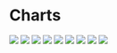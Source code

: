 # Charts

[//]: # (START_CHARTS)

<img src='https://image-charts.com/chart.js/2.8.0?width=600&height=400&backgroundcolor=g&bkg=white&c=%7B%22type%22%3A%22bar%22%2C%22data%22%3A%7B%22labels%22%3A%5B%222024-01-20T00%3A00%3A00%22%2C%222024-01-21T00%3A00%3A00%22%2C%222024-01-22T00%3A00%3A00%22%2C%222024-01-23T00%3A00%3A00%22%2C%222024-01-24T00%3A00%3A00%22%2C%222024-01-24T00%3A00%3A00%22%2C%222024-01-27T00%3A00%3A00%22%2C%222024-01-28T00%3A00%3A00%22%2C%222024-01-28T00%3A00%3A00%22%2C%222024-02-04T00%3A00%3A00%22%2C%222024-02-05T00%3A00%3A00%22%2C%222024-02-06T00%3A00%3A00%22%2C%222024-02-07T00%3A00%3A00%22%2C%222024-02-07T00%3A00%3A00%22%2C%222024-02-10T00%3A00%3A00%22%2C%222024-02-10T00%3A00%3A00%22%2C%222024-02-12T00%3A00%3A00%22%2C%222024-02-13T00%3A00%3A00%22%2C%222024-02-14T00%3A00%3A00%22%2C%222024-02-15T00%3A00%3A00%22%2C%222024-02-15T00%3A00%3A00%22%2C%222024-02-17T00%3A00%3A00%22%2C%222024-02-18T00%3A00%3A00%22%2C%222024-02-19T00%3A00%3A00%22%2C%222024-02-20T00%3A00%3A00%22%2C%222024-02-21T00%3A00%3A00%22%2C%222024-02-22T00%3A00%3A00%22%2C%222024-02-22T00%3A00%3A00%22%2C%222024-02-29T00%3A00%3A00%22%2C%222024-02-29T00%3A00%3A00%22%5D%2C%22datasets%22%3A%5B%7B%22type%22%3A%22line%22%2C%22borderColor%22%3A%22%231b9e77%22%2C%22data%22%3A%5B54117%2C53821%2C53954%2C54803%2C55459%2C55459%2C56070%2C55607%2C55579%2C55031%2C55072%2C55352%2C55536%2C55536%2C54905%2C54905%2C55149%2C55390%2C55530%2C56005%2C56005%2C56260%2C57130%2C56924%2C56450%2C56962%2C57193%2C57193%2C58450%2C58450%5D%2C%22fill%22%3Afalse%2C%22datalabels%22%3A%7B%22font%22%3A%7B%22size%22%3A8%7D%2C%22align%22%3A%22top%22%2C%22anchor%22%3A%22end%22%2C%22formatter%22%3A%22function%28value%2C%20context%29%20%7B%20return%20value%3B%20%7D%22%7D%2C%22pointBackgroundColor%22%3A%22%231b9e77%22%2C%22borderWidth%22%3A1%7D%5D%7D%2C%22options%22%3A%7B%22scales%22%3A%7B%22yAxes%22%3A%5B%7B%22ticks%22%3A%7B%22beginAtZero%22%3Afalse%2C%22fontSize%22%3A8%7D%7D%5D%2C%22xAxes%22%3A%5B%7B%22time%22%3A%7B%22unit%22%3A%22day%22%7D%2C%22type%22%3A%22time%22%2C%22ticks%22%3A%7B%22fontSize%22%3A8%7D%7D%2C%7B%22type%22%3A%22category%22%2C%22ticks%22%3A%7B%22fontSize%22%3A8%7D%2C%22labels%22%3A%5B%22%DB%B3%DB%B0%20%D8%AF%DB%8C%22%2C%22%DB%B1%20%D8%A8%D9%87%D9%85%D9%86%22%2C%22%DB%B2%20%D8%A8%D9%87%D9%85%D9%86%22%2C%22%DB%B3%20%D8%A8%D9%87%D9%85%D9%86%22%2C%22%DB%B4%20%D8%A8%D9%87%D9%85%D9%86%22%2C%22%DB%B4%20%D8%A8%D9%87%D9%85%D9%86%22%2C%22%DB%B7%20%D8%A8%D9%87%D9%85%D9%86%22%2C%22%DB%B8%20%D8%A8%D9%87%D9%85%D9%86%22%2C%22%DB%B8%20%D8%A8%D9%87%D9%85%D9%86%22%2C%22%DB%B1%DB%B5%20%D8%A8%D9%87%D9%85%D9%86%22%2C%22%DB%B1%DB%B6%20%D8%A8%D9%87%D9%85%D9%86%22%2C%22%DB%B1%DB%B7%20%D8%A8%D9%87%D9%85%D9%86%22%2C%22%DB%B1%DB%B8%20%D8%A8%D9%87%D9%85%D9%86%22%2C%22%DB%B1%DB%B8%20%D8%A8%D9%87%D9%85%D9%86%22%2C%22%DB%B2%DB%B1%20%D8%A8%D9%87%D9%85%D9%86%22%2C%22%DB%B2%DB%B1%20%D8%A8%D9%87%D9%85%D9%86%22%2C%22%DB%B2%DB%B3%20%D8%A8%D9%87%D9%85%D9%86%22%2C%22%DB%B2%DB%B4%20%D8%A8%D9%87%D9%85%D9%86%22%2C%22%DB%B2%DB%B5%20%D8%A8%D9%87%D9%85%D9%86%22%2C%22%DB%B2%DB%B6%20%D8%A8%D9%87%D9%85%D9%86%22%2C%22%DB%B2%DB%B6%20%D8%A8%D9%87%D9%85%D9%86%22%2C%22%DB%B2%DB%B8%20%D8%A8%D9%87%D9%85%D9%86%22%2C%22%DB%B2%DB%B9%20%D8%A8%D9%87%D9%85%D9%86%22%2C%22%DB%B3%DB%B0%20%D8%A8%D9%87%D9%85%D9%86%22%2C%22%DB%B1%20%D8%A7%D8%B3%D9%81%D9%86%D8%AF%22%2C%22%DB%B2%20%D8%A7%D8%B3%D9%81%D9%86%D8%AF%22%2C%22%DB%B3%20%D8%A7%D8%B3%D9%81%D9%86%D8%AF%22%2C%22%DB%B3%20%D8%A7%D8%B3%D9%81%D9%86%D8%AF%22%2C%22%DB%B1%DB%B0%20%D8%A7%D8%B3%D9%81%D9%86%D8%AF%22%2C%22%DB%B1%DB%B0%20%D8%A7%D8%B3%D9%81%D9%86%D8%AF%22%5D%7D%5D%7D%2C%22title%22%3A%7B%22text%22%3A%22%D8%AF%D9%84%D8%A7%D8%B1%20%D8%A8%D9%87%20%D8%AA%D9%88%D9%85%D8%A7%D9%86%22%2C%22display%22%3Atrue%7D%2C%22layout%22%3A%7B%22padding%22%3A%7B%22left%22%3A50%2C%22bottom%22%3A0%2C%22top%22%3A0%2C%22right%22%3A50%7D%7D%2C%22legend%22%3A%7B%22display%22%3Afalse%7D%7D%7D' />

<img src='https://image-charts.com/chart.js/2.8.0?width=600&height=400&backgroundcolor=g&bkg=white&c=%7B%22type%22%3A%22bar%22%2C%22data%22%3A%7B%22labels%22%3A%5B%222024-02-04T00%3A00%3A00%22%2C%222024-02-05T00%3A00%3A00%22%2C%222024-02-06T00%3A00%3A00%22%2C%222024-02-07T00%3A00%3A00%22%2C%222024-02-07T00%3A00%3A00%22%2C%222024-02-10T00%3A00%3A00%22%2C%222024-02-10T00%3A00%3A00%22%2C%222024-02-12T00%3A00%3A00%22%2C%222024-02-13T00%3A00%3A00%22%2C%222024-02-14T00%3A00%3A00%22%2C%222024-02-15T00%3A00%3A00%22%2C%222024-02-15T00%3A00%3A00%22%2C%222024-02-17T00%3A00%3A00%22%2C%222024-02-18T00%3A00%3A00%22%2C%222024-02-19T00%3A00%3A00%22%2C%222024-02-20T00%3A00%3A00%22%2C%222024-02-21T00%3A00%3A00%22%2C%222024-02-22T00%3A00%3A00%22%2C%222024-02-22T00%3A00%3A00%22%2C%222024-02-24T00%3A00%3A00%22%2C%222024-02-24T00%3A00%3A00%22%2C%222024-02-26T00%3A00%3A00%22%2C%222024-02-27T00%3A00%3A00%22%2C%222024-02-28T00%3A00%3A00%22%2C%222024-02-29T00%3A00%3A00%22%2C%222024-02-29T00%3A00%3A00%22%2C%222024-03-02T00%3A00%3A00%22%2C%222024-03-03T00%3A00%3A00%22%2C%222024-03-04T00%3A00%3A00%22%2C%222024-03-05T00%3A00%3A00%22%5D%2C%22datasets%22%3A%5B%7B%22type%22%3A%22line%22%2C%22borderColor%22%3A%22%231b9e77%22%2C%22data%22%3A%5B69644%2C69132%2C69736%2C70257%2C70257%2C69286%2C69286%2C69712%2C69866%2C69652%2C70325%2C70325%2C70920%2C71838%2C71804%2C71508%2C71961%2C72434%2C72434%2C72516%2C72516%2C73545%2C74279%2C73519%2C73969%2C73969%2C75044%2C75080%2C76809%2C77534%5D%2C%22fill%22%3Afalse%2C%22datalabels%22%3A%7B%22font%22%3A%7B%22size%22%3A8%7D%2C%22align%22%3A%22top%22%2C%22anchor%22%3A%22end%22%2C%22formatter%22%3A%22function%28value%2C%20context%29%20%7B%20return%20value%3B%20%7D%22%7D%2C%22pointBackgroundColor%22%3A%22%231b9e77%22%2C%22borderWidth%22%3A1%7D%5D%7D%2C%22options%22%3A%7B%22scales%22%3A%7B%22yAxes%22%3A%5B%7B%22ticks%22%3A%7B%22beginAtZero%22%3Afalse%2C%22fontSize%22%3A8%7D%7D%5D%2C%22xAxes%22%3A%5B%7B%22time%22%3A%7B%22unit%22%3A%22day%22%7D%2C%22type%22%3A%22time%22%2C%22ticks%22%3A%7B%22fontSize%22%3A8%7D%7D%2C%7B%22type%22%3A%22category%22%2C%22ticks%22%3A%7B%22fontSize%22%3A8%7D%2C%22labels%22%3A%5B%22%DB%B1%DB%B5%20%D8%A8%D9%87%D9%85%D9%86%22%2C%22%DB%B1%DB%B6%20%D8%A8%D9%87%D9%85%D9%86%22%2C%22%DB%B1%DB%B7%20%D8%A8%D9%87%D9%85%D9%86%22%2C%22%DB%B1%DB%B8%20%D8%A8%D9%87%D9%85%D9%86%22%2C%22%DB%B1%DB%B8%20%D8%A8%D9%87%D9%85%D9%86%22%2C%22%DB%B2%DB%B1%20%D8%A8%D9%87%D9%85%D9%86%22%2C%22%DB%B2%DB%B1%20%D8%A8%D9%87%D9%85%D9%86%22%2C%22%DB%B2%DB%B3%20%D8%A8%D9%87%D9%85%D9%86%22%2C%22%DB%B2%DB%B4%20%D8%A8%D9%87%D9%85%D9%86%22%2C%22%DB%B2%DB%B5%20%D8%A8%D9%87%D9%85%D9%86%22%2C%22%DB%B2%DB%B6%20%D8%A8%D9%87%D9%85%D9%86%22%2C%22%DB%B2%DB%B6%20%D8%A8%D9%87%D9%85%D9%86%22%2C%22%DB%B2%DB%B8%20%D8%A8%D9%87%D9%85%D9%86%22%2C%22%DB%B2%DB%B9%20%D8%A8%D9%87%D9%85%D9%86%22%2C%22%DB%B3%DB%B0%20%D8%A8%D9%87%D9%85%D9%86%22%2C%22%DB%B1%20%D8%A7%D8%B3%D9%81%D9%86%D8%AF%22%2C%22%DB%B2%20%D8%A7%D8%B3%D9%81%D9%86%D8%AF%22%2C%22%DB%B3%20%D8%A7%D8%B3%D9%81%D9%86%D8%AF%22%2C%22%DB%B3%20%D8%A7%D8%B3%D9%81%D9%86%D8%AF%22%2C%22%DB%B5%20%D8%A7%D8%B3%D9%81%D9%86%D8%AF%22%2C%22%DB%B5%20%D8%A7%D8%B3%D9%81%D9%86%D8%AF%22%2C%22%DB%B7%20%D8%A7%D8%B3%D9%81%D9%86%D8%AF%22%2C%22%DB%B8%20%D8%A7%D8%B3%D9%81%D9%86%D8%AF%22%2C%22%DB%B9%20%D8%A7%D8%B3%D9%81%D9%86%D8%AF%22%2C%22%DB%B1%DB%B0%20%D8%A7%D8%B3%D9%81%D9%86%D8%AF%22%2C%22%DB%B1%DB%B0%20%D8%A7%D8%B3%D9%81%D9%86%D8%AF%22%2C%22%DB%B1%DB%B2%20%D8%A7%D8%B3%D9%81%D9%86%D8%AF%22%2C%22%DB%B1%DB%B3%20%D8%A7%D8%B3%D9%81%D9%86%D8%AF%22%2C%22%DB%B1%DB%B4%20%D8%A7%D8%B3%D9%81%D9%86%D8%AF%22%2C%22%DB%B1%DB%B5%20%D8%A7%D8%B3%D9%81%D9%86%D8%AF%22%5D%7D%5D%7D%2C%22title%22%3A%7B%22text%22%3A%22%D9%BE%D9%88%D9%86%D8%AF%20%D8%A8%D9%87%20%D8%AA%D9%88%D9%85%D8%A7%D9%86%22%2C%22display%22%3Atrue%7D%2C%22layout%22%3A%7B%22padding%22%3A%7B%22left%22%3A50%2C%22bottom%22%3A0%2C%22top%22%3A0%2C%22right%22%3A50%7D%7D%2C%22legend%22%3A%7B%22display%22%3Afalse%7D%7D%7D' />

<img src='https://image-charts.com/chart.js/2.8.0?width=600&height=400&backgroundcolor=g&bkg=white&c=%7B%22type%22%3A%22bar%22%2C%22data%22%3A%7B%22labels%22%3A%5B%222024-02-04T00%3A00%3A00%22%2C%222024-02-05T00%3A00%3A00%22%2C%222024-02-06T00%3A00%3A00%22%2C%222024-02-07T00%3A00%3A00%22%2C%222024-02-07T00%3A00%3A00%22%2C%222024-02-10T00%3A00%3A00%22%2C%222024-02-10T00%3A00%3A00%22%2C%222024-02-12T00%3A00%3A00%22%2C%222024-02-13T00%3A00%3A00%22%2C%222024-02-14T00%3A00%3A00%22%2C%222024-02-15T00%3A00%3A00%22%2C%222024-02-15T00%3A00%3A00%22%2C%222024-02-17T00%3A00%3A00%22%2C%222024-02-18T00%3A00%3A00%22%2C%222024-02-19T00%3A00%3A00%22%2C%222024-02-20T00%3A00%3A00%22%2C%222024-02-21T00%3A00%3A00%22%2C%222024-02-22T00%3A00%3A00%22%2C%222024-02-22T00%3A00%3A00%22%2C%222024-02-24T00%3A00%3A00%22%2C%222024-02-24T00%3A00%3A00%22%2C%222024-02-26T00%3A00%3A00%22%2C%222024-02-27T00%3A00%3A00%22%2C%222024-02-28T00%3A00%3A00%22%2C%222024-02-29T00%3A00%3A00%22%2C%222024-02-29T00%3A00%3A00%22%2C%222024-03-02T00%3A00%3A00%22%2C%222024-03-03T00%3A00%3A00%22%2C%222024-03-04T00%3A00%3A00%22%2C%222024-03-05T00%3A00%3A00%22%5D%2C%22datasets%22%3A%5B%7B%22type%22%3A%22line%22%2C%22borderColor%22%3A%22%231b9e77%22%2C%22data%22%3A%5B59482%2C59203%2C59576%2C59924%2C59924%2C59199%2C59199%2C59588%2C59471%2C59541%2C60212%2C60212%2C60665%2C61450%2C61419%2C61167%2C61670%2C62060%2C62060%2C61950%2C61950%2C62941%2C63587%2C62958%2C63340%2C63340%2C64285%2C64317%2C65712%2C66227%5D%2C%22fill%22%3Afalse%2C%22datalabels%22%3A%7B%22font%22%3A%7B%22size%22%3A8%7D%2C%22align%22%3A%22top%22%2C%22anchor%22%3A%22end%22%2C%22formatter%22%3A%22function%28value%2C%20context%29%20%7B%20return%20value%3B%20%7D%22%7D%2C%22pointBackgroundColor%22%3A%22%231b9e77%22%2C%22borderWidth%22%3A1%7D%5D%7D%2C%22options%22%3A%7B%22scales%22%3A%7B%22yAxes%22%3A%5B%7B%22ticks%22%3A%7B%22beginAtZero%22%3Afalse%2C%22fontSize%22%3A8%7D%7D%5D%2C%22xAxes%22%3A%5B%7B%22time%22%3A%7B%22unit%22%3A%22day%22%7D%2C%22type%22%3A%22time%22%2C%22ticks%22%3A%7B%22fontSize%22%3A8%7D%7D%2C%7B%22type%22%3A%22category%22%2C%22ticks%22%3A%7B%22fontSize%22%3A8%7D%2C%22labels%22%3A%5B%22%DB%B1%DB%B5%20%D8%A8%D9%87%D9%85%D9%86%22%2C%22%DB%B1%DB%B6%20%D8%A8%D9%87%D9%85%D9%86%22%2C%22%DB%B1%DB%B7%20%D8%A8%D9%87%D9%85%D9%86%22%2C%22%DB%B1%DB%B8%20%D8%A8%D9%87%D9%85%D9%86%22%2C%22%DB%B1%DB%B8%20%D8%A8%D9%87%D9%85%D9%86%22%2C%22%DB%B2%DB%B1%20%D8%A8%D9%87%D9%85%D9%86%22%2C%22%DB%B2%DB%B1%20%D8%A8%D9%87%D9%85%D9%86%22%2C%22%DB%B2%DB%B3%20%D8%A8%D9%87%D9%85%D9%86%22%2C%22%DB%B2%DB%B4%20%D8%A8%D9%87%D9%85%D9%86%22%2C%22%DB%B2%DB%B5%20%D8%A8%D9%87%D9%85%D9%86%22%2C%22%DB%B2%DB%B6%20%D8%A8%D9%87%D9%85%D9%86%22%2C%22%DB%B2%DB%B6%20%D8%A8%D9%87%D9%85%D9%86%22%2C%22%DB%B2%DB%B8%20%D8%A8%D9%87%D9%85%D9%86%22%2C%22%DB%B2%DB%B9%20%D8%A8%D9%87%D9%85%D9%86%22%2C%22%DB%B3%DB%B0%20%D8%A8%D9%87%D9%85%D9%86%22%2C%22%DB%B1%20%D8%A7%D8%B3%D9%81%D9%86%D8%AF%22%2C%22%DB%B2%20%D8%A7%D8%B3%D9%81%D9%86%D8%AF%22%2C%22%DB%B3%20%D8%A7%D8%B3%D9%81%D9%86%D8%AF%22%2C%22%DB%B3%20%D8%A7%D8%B3%D9%81%D9%86%D8%AF%22%2C%22%DB%B5%20%D8%A7%D8%B3%D9%81%D9%86%D8%AF%22%2C%22%DB%B5%20%D8%A7%D8%B3%D9%81%D9%86%D8%AF%22%2C%22%DB%B7%20%D8%A7%D8%B3%D9%81%D9%86%D8%AF%22%2C%22%DB%B8%20%D8%A7%D8%B3%D9%81%D9%86%D8%AF%22%2C%22%DB%B9%20%D8%A7%D8%B3%D9%81%D9%86%D8%AF%22%2C%22%DB%B1%DB%B0%20%D8%A7%D8%B3%D9%81%D9%86%D8%AF%22%2C%22%DB%B1%DB%B0%20%D8%A7%D8%B3%D9%81%D9%86%D8%AF%22%2C%22%DB%B1%DB%B2%20%D8%A7%D8%B3%D9%81%D9%86%D8%AF%22%2C%22%DB%B1%DB%B3%20%D8%A7%D8%B3%D9%81%D9%86%D8%AF%22%2C%22%DB%B1%DB%B4%20%D8%A7%D8%B3%D9%81%D9%86%D8%AF%22%2C%22%DB%B1%DB%B5%20%D8%A7%D8%B3%D9%81%D9%86%D8%AF%22%5D%7D%5D%7D%2C%22title%22%3A%7B%22text%22%3A%22%DB%8C%D9%88%D8%B1%D9%88%20%D8%A8%D9%87%20%D8%AA%D9%88%D9%85%D8%A7%D9%86%22%2C%22display%22%3Atrue%7D%2C%22layout%22%3A%7B%22padding%22%3A%7B%22left%22%3A50%2C%22bottom%22%3A0%2C%22top%22%3A0%2C%22right%22%3A50%7D%7D%2C%22legend%22%3A%7B%22display%22%3Afalse%7D%7D%7D' />

<img src='https://image-charts.com/chart.js/2.8.0?width=600&height=400&backgroundcolor=g&bkg=white&c=%7B%22type%22%3A%22bar%22%2C%22data%22%3A%7B%22labels%22%3A%5B%222024-02-04T00%3A00%3A00%22%2C%222024-02-05T00%3A00%3A00%22%2C%222024-02-06T00%3A00%3A00%22%2C%222024-02-07T00%3A00%3A00%22%2C%222024-02-07T00%3A00%3A00%22%2C%222024-02-10T00%3A00%3A00%22%2C%222024-02-10T00%3A00%3A00%22%2C%222024-02-12T00%3A00%3A00%22%2C%222024-02-13T00%3A00%3A00%22%2C%222024-02-14T00%3A00%3A00%22%2C%222024-02-15T00%3A00%3A00%22%2C%222024-02-15T00%3A00%3A00%22%2C%222024-02-17T00%3A00%3A00%22%2C%222024-02-18T00%3A00%3A00%22%2C%222024-02-19T00%3A00%3A00%22%2C%222024-02-20T00%3A00%3A00%22%2C%222024-02-21T00%3A00%3A00%22%2C%222024-02-22T00%3A00%3A00%22%2C%222024-02-22T00%3A00%3A00%22%2C%222024-02-24T00%3A00%3A00%22%2C%222024-02-24T00%3A00%3A00%22%2C%222024-02-26T00%3A00%3A00%22%2C%222024-02-27T00%3A00%3A00%22%2C%222024-02-28T00%3A00%3A00%22%2C%222024-02-29T00%3A00%3A00%22%2C%222024-02-29T00%3A00%3A00%22%2C%222024-03-02T00%3A00%3A00%22%2C%222024-03-03T00%3A00%3A00%22%2C%222024-03-04T00%3A00%3A00%22%2C%222024-03-05T00%3A00%3A00%22%5D%2C%22datasets%22%3A%5B%7B%22type%22%3A%22line%22%2C%22borderColor%22%3A%22%231b9e77%22%2C%22data%22%3A%5B11931%2C11876%2C11966%2C12076%2C12076%2C11927%2C11927%2C11908%2C11881%2C11941%2C12027%2C12027%2C12152%2C12197%2C12229%2C12126%2C12245%2C12307%2C12307%2C12406%2C12406%2C12456%2C12608%2C12557%2C12559%2C12559%2C12951%2C12943%2C13349%2C13467%5D%2C%22fill%22%3Afalse%2C%22datalabels%22%3A%7B%22font%22%3A%7B%22size%22%3A8%7D%2C%22align%22%3A%22top%22%2C%22anchor%22%3A%22end%22%2C%22formatter%22%3A%22function%28value%2C%20context%29%20%7B%20return%20value%3B%20%7D%22%7D%2C%22pointBackgroundColor%22%3A%22%231b9e77%22%2C%22borderWidth%22%3A1%7D%5D%7D%2C%22options%22%3A%7B%22scales%22%3A%7B%22yAxes%22%3A%5B%7B%22ticks%22%3A%7B%22beginAtZero%22%3Afalse%2C%22fontSize%22%3A8%7D%7D%5D%2C%22xAxes%22%3A%5B%7B%22time%22%3A%7B%22unit%22%3A%22day%22%7D%2C%22type%22%3A%22time%22%2C%22ticks%22%3A%7B%22fontSize%22%3A8%7D%7D%2C%7B%22type%22%3A%22category%22%2C%22ticks%22%3A%7B%22fontSize%22%3A8%7D%2C%22labels%22%3A%5B%22%DB%B1%DB%B5%20%D8%A8%D9%87%D9%85%D9%86%22%2C%22%DB%B1%DB%B6%20%D8%A8%D9%87%D9%85%D9%86%22%2C%22%DB%B1%DB%B7%20%D8%A8%D9%87%D9%85%D9%86%22%2C%22%DB%B1%DB%B8%20%D8%A8%D9%87%D9%85%D9%86%22%2C%22%DB%B1%DB%B8%20%D8%A8%D9%87%D9%85%D9%86%22%2C%22%DB%B2%DB%B1%20%D8%A8%D9%87%D9%85%D9%86%22%2C%22%DB%B2%DB%B1%20%D8%A8%D9%87%D9%85%D9%86%22%2C%22%DB%B2%DB%B3%20%D8%A8%D9%87%D9%85%D9%86%22%2C%22%DB%B2%DB%B4%20%D8%A8%D9%87%D9%85%D9%86%22%2C%22%DB%B2%DB%B5%20%D8%A8%D9%87%D9%85%D9%86%22%2C%22%DB%B2%DB%B6%20%D8%A8%D9%87%D9%85%D9%86%22%2C%22%DB%B2%DB%B6%20%D8%A8%D9%87%D9%85%D9%86%22%2C%22%DB%B2%DB%B8%20%D8%A8%D9%87%D9%85%D9%86%22%2C%22%DB%B2%DB%B9%20%D8%A8%D9%87%D9%85%D9%86%22%2C%22%DB%B3%DB%B0%20%D8%A8%D9%87%D9%85%D9%86%22%2C%22%DB%B1%20%D8%A7%D8%B3%D9%81%D9%86%D8%AF%22%2C%22%DB%B2%20%D8%A7%D8%B3%D9%81%D9%86%D8%AF%22%2C%22%DB%B3%20%D8%A7%D8%B3%D9%81%D9%86%D8%AF%22%2C%22%DB%B3%20%D8%A7%D8%B3%D9%81%D9%86%D8%AF%22%2C%22%DB%B5%20%D8%A7%D8%B3%D9%81%D9%86%D8%AF%22%2C%22%DB%B5%20%D8%A7%D8%B3%D9%81%D9%86%D8%AF%22%2C%22%DB%B7%20%D8%A7%D8%B3%D9%81%D9%86%D8%AF%22%2C%22%DB%B8%20%D8%A7%D8%B3%D9%81%D9%86%D8%AF%22%2C%22%DB%B9%20%D8%A7%D8%B3%D9%81%D9%86%D8%AF%22%2C%22%DB%B1%DB%B0%20%D8%A7%D8%B3%D9%81%D9%86%D8%AF%22%2C%22%DB%B1%DB%B0%20%D8%A7%D8%B3%D9%81%D9%86%D8%AF%22%2C%22%DB%B1%DB%B2%20%D8%A7%D8%B3%D9%81%D9%86%D8%AF%22%2C%22%DB%B1%DB%B3%20%D8%A7%D8%B3%D9%81%D9%86%D8%AF%22%2C%22%DB%B1%DB%B4%20%D8%A7%D8%B3%D9%81%D9%86%D8%AF%22%2C%22%DB%B1%DB%B5%20%D8%A7%D8%B3%D9%81%D9%86%D8%AF%22%5D%7D%5D%7D%2C%22title%22%3A%7B%22text%22%3A%22%D9%85%D8%AB%D9%82%D8%A7%D9%84%20%D8%B7%D9%84%D8%A7%20%D8%A8%D9%87%20%D9%87%D8%B2%D8%A7%D8%B1%20%D8%AA%D9%88%D9%85%D8%A7%D9%86%22%2C%22display%22%3Atrue%7D%2C%22layout%22%3A%7B%22padding%22%3A%7B%22left%22%3A50%2C%22bottom%22%3A0%2C%22top%22%3A0%2C%22right%22%3A50%7D%7D%2C%22legend%22%3A%7B%22display%22%3Afalse%7D%7D%7D' />

<img src='https://image-charts.com/chart.js/2.8.0?width=600&height=400&backgroundcolor=g&bkg=white&c=%7B%22type%22%3A%22bar%22%2C%22data%22%3A%7B%22labels%22%3A%5B%222024-02-04T00%3A00%3A00%22%2C%222024-02-05T00%3A00%3A00%22%2C%222024-02-06T00%3A00%3A00%22%2C%222024-02-07T00%3A00%3A00%22%2C%222024-02-07T00%3A00%3A00%22%2C%222024-02-10T00%3A00%3A00%22%2C%222024-02-10T00%3A00%3A00%22%2C%222024-02-12T00%3A00%3A00%22%2C%222024-02-13T00%3A00%3A00%22%2C%222024-02-14T00%3A00%3A00%22%2C%222024-02-15T00%3A00%3A00%22%2C%222024-02-15T00%3A00%3A00%22%2C%222024-02-17T00%3A00%3A00%22%2C%222024-02-18T00%3A00%3A00%22%2C%222024-02-19T00%3A00%3A00%22%2C%222024-02-20T00%3A00%3A00%22%2C%222024-02-21T00%3A00%3A00%22%2C%222024-02-22T00%3A00%3A00%22%2C%222024-02-22T00%3A00%3A00%22%2C%222024-02-24T00%3A00%3A00%22%2C%222024-02-24T00%3A00%3A00%22%2C%222024-02-26T00%3A00%3A00%22%2C%222024-02-27T00%3A00%3A00%22%2C%222024-02-28T00%3A00%3A00%22%2C%222024-02-29T00%3A00%3A00%22%2C%222024-02-29T00%3A00%3A00%22%2C%222024-03-02T00%3A00%3A00%22%2C%222024-03-03T00%3A00%3A00%22%2C%222024-03-04T00%3A00%3A00%22%2C%222024-03-05T00%3A00%3A00%22%5D%2C%22datasets%22%3A%5B%7B%22type%22%3A%22line%22%2C%22borderColor%22%3A%22%231b9e77%22%2C%22data%22%3A%5B31654%2C31656%2C32430%2C32751%2C32751%2C32739%2C32739%2C32651%2C32452%2C32642%2C32934%2C32934%2C33056%2C33444%2C33249%2C33010%2C33084%2C33447%2C33447%2C33605%2C33605%2C33681%2C34345%2C33892%2C34140%2C34140%2C34645%2C34608%2C35680%2C36943%5D%2C%22fill%22%3Afalse%2C%22datalabels%22%3A%7B%22font%22%3A%7B%22size%22%3A8%7D%2C%22align%22%3A%22top%22%2C%22anchor%22%3A%22end%22%2C%22formatter%22%3A%22function%28value%2C%20context%29%20%7B%20return%20value%3B%20%7D%22%7D%2C%22pointBackgroundColor%22%3A%22%231b9e77%22%2C%22borderWidth%22%3A1%7D%5D%7D%2C%22options%22%3A%7B%22scales%22%3A%7B%22yAxes%22%3A%5B%7B%22ticks%22%3A%7B%22beginAtZero%22%3Afalse%2C%22fontSize%22%3A8%7D%7D%5D%2C%22xAxes%22%3A%5B%7B%22time%22%3A%7B%22unit%22%3A%22day%22%7D%2C%22type%22%3A%22time%22%2C%22ticks%22%3A%7B%22fontSize%22%3A8%7D%7D%2C%7B%22type%22%3A%22category%22%2C%22ticks%22%3A%7B%22fontSize%22%3A8%7D%2C%22labels%22%3A%5B%22%DB%B1%DB%B5%20%D8%A8%D9%87%D9%85%D9%86%22%2C%22%DB%B1%DB%B6%20%D8%A8%D9%87%D9%85%D9%86%22%2C%22%DB%B1%DB%B7%20%D8%A8%D9%87%D9%85%D9%86%22%2C%22%DB%B1%DB%B8%20%D8%A8%D9%87%D9%85%D9%86%22%2C%22%DB%B1%DB%B8%20%D8%A8%D9%87%D9%85%D9%86%22%2C%22%DB%B2%DB%B1%20%D8%A8%D9%87%D9%85%D9%86%22%2C%22%DB%B2%DB%B1%20%D8%A8%D9%87%D9%85%D9%86%22%2C%22%DB%B2%DB%B3%20%D8%A8%D9%87%D9%85%D9%86%22%2C%22%DB%B2%DB%B4%20%D8%A8%D9%87%D9%85%D9%86%22%2C%22%DB%B2%DB%B5%20%D8%A8%D9%87%D9%85%D9%86%22%2C%22%DB%B2%DB%B6%20%D8%A8%D9%87%D9%85%D9%86%22%2C%22%DB%B2%DB%B6%20%D8%A8%D9%87%D9%85%D9%86%22%2C%22%DB%B2%DB%B8%20%D8%A8%D9%87%D9%85%D9%86%22%2C%22%DB%B2%DB%B9%20%D8%A8%D9%87%D9%85%D9%86%22%2C%22%DB%B3%DB%B0%20%D8%A8%D9%87%D9%85%D9%86%22%2C%22%DB%B1%20%D8%A7%D8%B3%D9%81%D9%86%D8%AF%22%2C%22%DB%B2%20%D8%A7%D8%B3%D9%81%D9%86%D8%AF%22%2C%22%DB%B3%20%D8%A7%D8%B3%D9%81%D9%86%D8%AF%22%2C%22%DB%B3%20%D8%A7%D8%B3%D9%81%D9%86%D8%AF%22%2C%22%DB%B5%20%D8%A7%D8%B3%D9%81%D9%86%D8%AF%22%2C%22%DB%B5%20%D8%A7%D8%B3%D9%81%D9%86%D8%AF%22%2C%22%DB%B7%20%D8%A7%D8%B3%D9%81%D9%86%D8%AF%22%2C%22%DB%B8%20%D8%A7%D8%B3%D9%81%D9%86%D8%AF%22%2C%22%DB%B9%20%D8%A7%D8%B3%D9%81%D9%86%D8%AF%22%2C%22%DB%B1%DB%B0%20%D8%A7%D8%B3%D9%81%D9%86%D8%AF%22%2C%22%DB%B1%DB%B0%20%D8%A7%D8%B3%D9%81%D9%86%D8%AF%22%2C%22%DB%B1%DB%B2%20%D8%A7%D8%B3%D9%81%D9%86%D8%AF%22%2C%22%DB%B1%DB%B3%20%D8%A7%D8%B3%D9%81%D9%86%D8%AF%22%2C%22%DB%B1%DB%B4%20%D8%A7%D8%B3%D9%81%D9%86%D8%AF%22%2C%22%DB%B1%DB%B5%20%D8%A7%D8%B3%D9%81%D9%86%D8%AF%22%5D%7D%5D%7D%2C%22title%22%3A%7B%22text%22%3A%22%D8%B3%DA%A9%D9%87%20%D8%A7%D9%85%D8%A7%D9%85%DB%8C%20%D8%A8%D9%87%20%D9%87%D8%B2%D8%A7%D8%B1%20%D8%AA%D9%88%D9%85%D8%A7%D9%86%22%2C%22display%22%3Atrue%7D%2C%22layout%22%3A%7B%22padding%22%3A%7B%22left%22%3A50%2C%22bottom%22%3A0%2C%22top%22%3A0%2C%22right%22%3A50%7D%7D%2C%22legend%22%3A%7B%22display%22%3Afalse%7D%7D%7D' />

<img src='https://image-charts.com/chart.js/2.8.0?width=600&height=400&backgroundcolor=g&bkg=white&c=%7B%22type%22%3A%22bar%22%2C%22data%22%3A%7B%22labels%22%3A%5B%222024-02-04T00%3A00%3A00%22%2C%222024-02-05T00%3A00%3A00%22%2C%222024-02-06T00%3A00%3A00%22%2C%222024-02-07T00%3A00%3A00%22%2C%222024-02-07T00%3A00%3A00%22%2C%222024-02-10T00%3A00%3A00%22%2C%222024-02-10T00%3A00%3A00%22%2C%222024-02-12T00%3A00%3A00%22%2C%222024-02-13T00%3A00%3A00%22%2C%222024-02-14T00%3A00%3A00%22%2C%222024-02-15T00%3A00%3A00%22%2C%222024-02-15T00%3A00%3A00%22%2C%222024-02-17T00%3A00%3A00%22%2C%222024-02-18T00%3A00%3A00%22%2C%222024-02-19T00%3A00%3A00%22%2C%222024-02-20T00%3A00%3A00%22%2C%222024-02-21T00%3A00%3A00%22%2C%222024-02-22T00%3A00%3A00%22%2C%222024-02-22T00%3A00%3A00%22%2C%222024-02-24T00%3A00%3A00%22%2C%222024-02-24T00%3A00%3A00%22%2C%222024-02-26T00%3A00%3A00%22%2C%222024-02-27T00%3A00%3A00%22%2C%222024-02-28T00%3A00%3A00%22%2C%222024-02-29T00%3A00%3A00%22%2C%222024-02-29T00%3A00%3A00%22%2C%222024-03-02T00%3A00%3A00%22%2C%222024-03-03T00%3A00%3A00%22%2C%222024-03-04T00%3A00%3A00%22%2C%222024-03-05T00%3A00%3A00%22%5D%2C%22datasets%22%3A%5B%7B%22type%22%3A%22line%22%2C%22borderColor%22%3A%22%231b9e77%22%2C%22data%22%3A%5B29185%2C29095%2C29800%2C29915%2C29915%2C29900%2C29900%2C30395%2C30210%2C30095%2C30580%2C30580%2C31010%2C31180%2C31110%2C30895%2C30920%2C31405%2C31405%2C31610%2C31610%2C31695%2C32095%2C31910%2C31880%2C31880%2C32585%2C32480%2C33585%2C34795%5D%2C%22fill%22%3Afalse%2C%22datalabels%22%3A%7B%22font%22%3A%7B%22size%22%3A8%7D%2C%22align%22%3A%22top%22%2C%22anchor%22%3A%22end%22%2C%22formatter%22%3A%22function%28value%2C%20context%29%20%7B%20return%20value%3B%20%7D%22%7D%2C%22pointBackgroundColor%22%3A%22%231b9e77%22%2C%22borderWidth%22%3A1%7D%5D%7D%2C%22options%22%3A%7B%22scales%22%3A%7B%22yAxes%22%3A%5B%7B%22ticks%22%3A%7B%22beginAtZero%22%3Afalse%2C%22fontSize%22%3A8%7D%7D%5D%2C%22xAxes%22%3A%5B%7B%22time%22%3A%7B%22unit%22%3A%22day%22%7D%2C%22type%22%3A%22time%22%2C%22ticks%22%3A%7B%22fontSize%22%3A8%7D%7D%2C%7B%22type%22%3A%22category%22%2C%22ticks%22%3A%7B%22fontSize%22%3A8%7D%2C%22labels%22%3A%5B%22%DB%B1%DB%B5%20%D8%A8%D9%87%D9%85%D9%86%22%2C%22%DB%B1%DB%B6%20%D8%A8%D9%87%D9%85%D9%86%22%2C%22%DB%B1%DB%B7%20%D8%A8%D9%87%D9%85%D9%86%22%2C%22%DB%B1%DB%B8%20%D8%A8%D9%87%D9%85%D9%86%22%2C%22%DB%B1%DB%B8%20%D8%A8%D9%87%D9%85%D9%86%22%2C%22%DB%B2%DB%B1%20%D8%A8%D9%87%D9%85%D9%86%22%2C%22%DB%B2%DB%B1%20%D8%A8%D9%87%D9%85%D9%86%22%2C%22%DB%B2%DB%B3%20%D8%A8%D9%87%D9%85%D9%86%22%2C%22%DB%B2%DB%B4%20%D8%A8%D9%87%D9%85%D9%86%22%2C%22%DB%B2%DB%B5%20%D8%A8%D9%87%D9%85%D9%86%22%2C%22%DB%B2%DB%B6%20%D8%A8%D9%87%D9%85%D9%86%22%2C%22%DB%B2%DB%B6%20%D8%A8%D9%87%D9%85%D9%86%22%2C%22%DB%B2%DB%B8%20%D8%A8%D9%87%D9%85%D9%86%22%2C%22%DB%B2%DB%B9%20%D8%A8%D9%87%D9%85%D9%86%22%2C%22%DB%B3%DB%B0%20%D8%A8%D9%87%D9%85%D9%86%22%2C%22%DB%B1%20%D8%A7%D8%B3%D9%81%D9%86%D8%AF%22%2C%22%DB%B2%20%D8%A7%D8%B3%D9%81%D9%86%D8%AF%22%2C%22%DB%B3%20%D8%A7%D8%B3%D9%81%D9%86%D8%AF%22%2C%22%DB%B3%20%D8%A7%D8%B3%D9%81%D9%86%D8%AF%22%2C%22%DB%B5%20%D8%A7%D8%B3%D9%81%D9%86%D8%AF%22%2C%22%DB%B5%20%D8%A7%D8%B3%D9%81%D9%86%D8%AF%22%2C%22%DB%B7%20%D8%A7%D8%B3%D9%81%D9%86%D8%AF%22%2C%22%DB%B8%20%D8%A7%D8%B3%D9%81%D9%86%D8%AF%22%2C%22%DB%B9%20%D8%A7%D8%B3%D9%81%D9%86%D8%AF%22%2C%22%DB%B1%DB%B0%20%D8%A7%D8%B3%D9%81%D9%86%D8%AF%22%2C%22%DB%B1%DB%B0%20%D8%A7%D8%B3%D9%81%D9%86%D8%AF%22%2C%22%DB%B1%DB%B2%20%D8%A7%D8%B3%D9%81%D9%86%D8%AF%22%2C%22%DB%B1%DB%B3%20%D8%A7%D8%B3%D9%81%D9%86%D8%AF%22%2C%22%DB%B1%DB%B4%20%D8%A7%D8%B3%D9%81%D9%86%D8%AF%22%2C%22%DB%B1%DB%B5%20%D8%A7%D8%B3%D9%81%D9%86%D8%AF%22%5D%7D%5D%7D%2C%22title%22%3A%7B%22text%22%3A%22%D8%B3%DA%A9%D9%87%20%D8%A8%D9%87%D8%A7%D8%B1%20%D8%A2%D8%B2%D8%A7%D8%AF%DB%8C%20%D8%A8%D9%87%20%D9%87%D8%B2%D8%A7%D8%B1%20%D8%AA%D9%88%D9%85%D8%A7%D9%86%22%2C%22display%22%3Atrue%7D%2C%22layout%22%3A%7B%22padding%22%3A%7B%22left%22%3A50%2C%22bottom%22%3A0%2C%22top%22%3A0%2C%22right%22%3A50%7D%7D%2C%22legend%22%3A%7B%22display%22%3Afalse%7D%7D%7D' />

<img src='https://image-charts.com/chart.js/2.8.0?width=600&height=400&backgroundcolor=g&bkg=white&c=%7B%22type%22%3A%22bar%22%2C%22data%22%3A%7B%22labels%22%3A%5B%222024-02-03T00%3A00%3A00%22%2C%222024-02-04T00%3A00%3A00%22%2C%222024-02-05T00%3A00%3A00%22%2C%222024-02-06T00%3A00%3A00%22%2C%222024-02-07T00%3A00%3A00%22%2C%222024-02-07T00%3A00%3A00%22%2C%222024-02-10T00%3A00%3A00%22%2C%222024-02-10T00%3A00%3A00%22%2C%222024-02-12T00%3A00%3A00%22%2C%222024-02-13T00%3A00%3A00%22%2C%222024-02-14T00%3A00%3A00%22%2C%222024-02-15T00%3A00%3A00%22%2C%222024-02-15T00%3A00%3A00%22%2C%222024-02-17T00%3A00%3A00%22%2C%222024-02-18T00%3A00%3A00%22%2C%222024-02-20T00%3A00%3A00%22%2C%222024-02-21T00%3A00%3A00%22%2C%222024-02-22T00%3A00%3A00%22%2C%222024-02-22T00%3A00%3A00%22%2C%222024-02-24T00%3A00%3A00%22%2C%222024-02-24T00%3A00%3A00%22%2C%222024-02-26T00%3A00%3A00%22%2C%222024-02-27T00%3A00%3A00%22%2C%222024-02-28T00%3A00%3A00%22%2C%222024-02-29T00%3A00%3A00%22%2C%222024-02-29T00%3A00%3A00%22%2C%222024-03-02T00%3A00%3A00%22%2C%222024-03-03T00%3A00%3A00%22%2C%222024-03-04T00%3A00%3A00%22%2C%222024-03-05T00%3A00%3A00%22%5D%2C%22datasets%22%3A%5B%7B%22type%22%3A%22line%22%2C%22borderColor%22%3A%22%231b9e77%22%2C%22data%22%3A%5B18260%2C17960%2C17760%2C18010%2C18060%2C18060%2C18010%2C18010%2C18160%2C18060%2C18160%2C18260%2C18260%2C18510%2C18710%2C18560%2C18610%2C18760%2C18760%2C18860%2C18860%2C18910%2C19060%2C19010%2C19060%2C19060%2C19310%2C19310%2C19860%2C20660%5D%2C%22fill%22%3Afalse%2C%22datalabels%22%3A%7B%22font%22%3A%7B%22size%22%3A8%7D%2C%22align%22%3A%22top%22%2C%22anchor%22%3A%22end%22%2C%22formatter%22%3A%22function%28value%2C%20context%29%20%7B%20return%20value%3B%20%7D%22%7D%2C%22pointBackgroundColor%22%3A%22%231b9e77%22%2C%22borderWidth%22%3A1%7D%5D%7D%2C%22options%22%3A%7B%22scales%22%3A%7B%22yAxes%22%3A%5B%7B%22ticks%22%3A%7B%22beginAtZero%22%3Afalse%2C%22fontSize%22%3A8%7D%7D%5D%2C%22xAxes%22%3A%5B%7B%22time%22%3A%7B%22unit%22%3A%22day%22%7D%2C%22type%22%3A%22time%22%2C%22ticks%22%3A%7B%22fontSize%22%3A8%7D%7D%2C%7B%22type%22%3A%22category%22%2C%22ticks%22%3A%7B%22fontSize%22%3A8%7D%2C%22labels%22%3A%5B%22%DB%B1%DB%B4%20%D8%A8%D9%87%D9%85%D9%86%22%2C%22%DB%B1%DB%B5%20%D8%A8%D9%87%D9%85%D9%86%22%2C%22%DB%B1%DB%B6%20%D8%A8%D9%87%D9%85%D9%86%22%2C%22%DB%B1%DB%B7%20%D8%A8%D9%87%D9%85%D9%86%22%2C%22%DB%B1%DB%B8%20%D8%A8%D9%87%D9%85%D9%86%22%2C%22%DB%B1%DB%B8%20%D8%A8%D9%87%D9%85%D9%86%22%2C%22%DB%B2%DB%B1%20%D8%A8%D9%87%D9%85%D9%86%22%2C%22%DB%B2%DB%B1%20%D8%A8%D9%87%D9%85%D9%86%22%2C%22%DB%B2%DB%B3%20%D8%A8%D9%87%D9%85%D9%86%22%2C%22%DB%B2%DB%B4%20%D8%A8%D9%87%D9%85%D9%86%22%2C%22%DB%B2%DB%B5%20%D8%A8%D9%87%D9%85%D9%86%22%2C%22%DB%B2%DB%B6%20%D8%A8%D9%87%D9%85%D9%86%22%2C%22%DB%B2%DB%B6%20%D8%A8%D9%87%D9%85%D9%86%22%2C%22%DB%B2%DB%B8%20%D8%A8%D9%87%D9%85%D9%86%22%2C%22%DB%B2%DB%B9%20%D8%A8%D9%87%D9%85%D9%86%22%2C%22%DB%B1%20%D8%A7%D8%B3%D9%81%D9%86%D8%AF%22%2C%22%DB%B2%20%D8%A7%D8%B3%D9%81%D9%86%D8%AF%22%2C%22%DB%B3%20%D8%A7%D8%B3%D9%81%D9%86%D8%AF%22%2C%22%DB%B3%20%D8%A7%D8%B3%D9%81%D9%86%D8%AF%22%2C%22%DB%B5%20%D8%A7%D8%B3%D9%81%D9%86%D8%AF%22%2C%22%DB%B5%20%D8%A7%D8%B3%D9%81%D9%86%D8%AF%22%2C%22%DB%B7%20%D8%A7%D8%B3%D9%81%D9%86%D8%AF%22%2C%22%DB%B8%20%D8%A7%D8%B3%D9%81%D9%86%D8%AF%22%2C%22%DB%B9%20%D8%A7%D8%B3%D9%81%D9%86%D8%AF%22%2C%22%DB%B1%DB%B0%20%D8%A7%D8%B3%D9%81%D9%86%D8%AF%22%2C%22%DB%B1%DB%B0%20%D8%A7%D8%B3%D9%81%D9%86%D8%AF%22%2C%22%DB%B1%DB%B2%20%D8%A7%D8%B3%D9%81%D9%86%D8%AF%22%2C%22%DB%B1%DB%B3%20%D8%A7%D8%B3%D9%81%D9%86%D8%AF%22%2C%22%DB%B1%DB%B4%20%D8%A7%D8%B3%D9%81%D9%86%D8%AF%22%2C%22%DB%B1%DB%B5%20%D8%A7%D8%B3%D9%81%D9%86%D8%AF%22%5D%7D%5D%7D%2C%22title%22%3A%7B%22text%22%3A%22%D9%86%DB%8C%D9%85%20%D8%B3%DA%A9%D9%87%20%D8%A8%D9%87%D8%A7%D8%B1%20%D8%A2%D8%B2%D8%A7%D8%AF%DB%8C%20%D8%A8%D9%87%20%D9%87%D8%B2%D8%A7%D8%B1%20%D8%AA%D9%88%D9%85%D8%A7%D9%86%22%2C%22display%22%3Atrue%7D%2C%22layout%22%3A%7B%22padding%22%3A%7B%22left%22%3A50%2C%22bottom%22%3A0%2C%22top%22%3A0%2C%22right%22%3A50%7D%7D%2C%22legend%22%3A%7B%22display%22%3Afalse%7D%7D%7D' />

<img src='https://image-charts.com/chart.js/2.8.0?width=600&height=400&backgroundcolor=g&bkg=white&c=%7B%22type%22%3A%22bar%22%2C%22data%22%3A%7B%22labels%22%3A%5B%222024-02-03T00%3A00%3A00%22%2C%222024-02-04T00%3A00%3A00%22%2C%222024-02-05T00%3A00%3A00%22%2C%222024-02-06T00%3A00%3A00%22%2C%222024-02-07T00%3A00%3A00%22%2C%222024-02-07T00%3A00%3A00%22%2C%222024-02-10T00%3A00%3A00%22%2C%222024-02-10T00%3A00%3A00%22%2C%222024-02-12T00%3A00%3A00%22%2C%222024-02-13T00%3A00%3A00%22%2C%222024-02-14T00%3A00%3A00%22%2C%222024-02-15T00%3A00%3A00%22%2C%222024-02-15T00%3A00%3A00%22%2C%222024-02-17T00%3A00%3A00%22%2C%222024-02-18T00%3A00%3A00%22%2C%222024-02-20T00%3A00%3A00%22%2C%222024-02-21T00%3A00%3A00%22%2C%222024-02-22T00%3A00%3A00%22%2C%222024-02-22T00%3A00%3A00%22%2C%222024-02-24T00%3A00%3A00%22%2C%222024-02-24T00%3A00%3A00%22%2C%222024-02-26T00%3A00%3A00%22%2C%222024-02-27T00%3A00%3A00%22%2C%222024-02-28T00%3A00%3A00%22%2C%222024-02-29T00%3A00%3A00%22%2C%222024-02-29T00%3A00%3A00%22%2C%222024-03-02T00%3A00%3A00%22%2C%222024-03-03T00%3A00%3A00%22%2C%222024-03-04T00%3A00%3A00%22%2C%222024-03-05T00%3A00%3A00%22%5D%2C%22datasets%22%3A%5B%7B%22type%22%3A%22line%22%2C%22borderColor%22%3A%22%231b9e77%22%2C%22data%22%3A%5B11240%2C10840%2C10740%2C11040%2C11140%2C11140%2C11090%2C11090%2C11190%2C11190%2C11240%2C11290%2C11290%2C11490%2C11690%2C11540%2C11590%2C11740%2C11740%2C11840%2C11840%2C11840%2C12040%2C11990%2C12040%2C12040%2C12290%2C12190%2C12790%2C13440%5D%2C%22fill%22%3Afalse%2C%22datalabels%22%3A%7B%22font%22%3A%7B%22size%22%3A8%7D%2C%22align%22%3A%22top%22%2C%22anchor%22%3A%22end%22%2C%22formatter%22%3A%22function%28value%2C%20context%29%20%7B%20return%20value%3B%20%7D%22%7D%2C%22pointBackgroundColor%22%3A%22%231b9e77%22%2C%22borderWidth%22%3A1%7D%5D%7D%2C%22options%22%3A%7B%22scales%22%3A%7B%22yAxes%22%3A%5B%7B%22ticks%22%3A%7B%22beginAtZero%22%3Afalse%2C%22fontSize%22%3A8%7D%7D%5D%2C%22xAxes%22%3A%5B%7B%22time%22%3A%7B%22unit%22%3A%22day%22%7D%2C%22type%22%3A%22time%22%2C%22ticks%22%3A%7B%22fontSize%22%3A8%7D%7D%2C%7B%22type%22%3A%22category%22%2C%22ticks%22%3A%7B%22fontSize%22%3A8%7D%2C%22labels%22%3A%5B%22%DB%B1%DB%B4%20%D8%A8%D9%87%D9%85%D9%86%22%2C%22%DB%B1%DB%B5%20%D8%A8%D9%87%D9%85%D9%86%22%2C%22%DB%B1%DB%B6%20%D8%A8%D9%87%D9%85%D9%86%22%2C%22%DB%B1%DB%B7%20%D8%A8%D9%87%D9%85%D9%86%22%2C%22%DB%B1%DB%B8%20%D8%A8%D9%87%D9%85%D9%86%22%2C%22%DB%B1%DB%B8%20%D8%A8%D9%87%D9%85%D9%86%22%2C%22%DB%B2%DB%B1%20%D8%A8%D9%87%D9%85%D9%86%22%2C%22%DB%B2%DB%B1%20%D8%A8%D9%87%D9%85%D9%86%22%2C%22%DB%B2%DB%B3%20%D8%A8%D9%87%D9%85%D9%86%22%2C%22%DB%B2%DB%B4%20%D8%A8%D9%87%D9%85%D9%86%22%2C%22%DB%B2%DB%B5%20%D8%A8%D9%87%D9%85%D9%86%22%2C%22%DB%B2%DB%B6%20%D8%A8%D9%87%D9%85%D9%86%22%2C%22%DB%B2%DB%B6%20%D8%A8%D9%87%D9%85%D9%86%22%2C%22%DB%B2%DB%B8%20%D8%A8%D9%87%D9%85%D9%86%22%2C%22%DB%B2%DB%B9%20%D8%A8%D9%87%D9%85%D9%86%22%2C%22%DB%B1%20%D8%A7%D8%B3%D9%81%D9%86%D8%AF%22%2C%22%DB%B2%20%D8%A7%D8%B3%D9%81%D9%86%D8%AF%22%2C%22%DB%B3%20%D8%A7%D8%B3%D9%81%D9%86%D8%AF%22%2C%22%DB%B3%20%D8%A7%D8%B3%D9%81%D9%86%D8%AF%22%2C%22%DB%B5%20%D8%A7%D8%B3%D9%81%D9%86%D8%AF%22%2C%22%DB%B5%20%D8%A7%D8%B3%D9%81%D9%86%D8%AF%22%2C%22%DB%B7%20%D8%A7%D8%B3%D9%81%D9%86%D8%AF%22%2C%22%DB%B8%20%D8%A7%D8%B3%D9%81%D9%86%D8%AF%22%2C%22%DB%B9%20%D8%A7%D8%B3%D9%81%D9%86%D8%AF%22%2C%22%DB%B1%DB%B0%20%D8%A7%D8%B3%D9%81%D9%86%D8%AF%22%2C%22%DB%B1%DB%B0%20%D8%A7%D8%B3%D9%81%D9%86%D8%AF%22%2C%22%DB%B1%DB%B2%20%D8%A7%D8%B3%D9%81%D9%86%D8%AF%22%2C%22%DB%B1%DB%B3%20%D8%A7%D8%B3%D9%81%D9%86%D8%AF%22%2C%22%DB%B1%DB%B4%20%D8%A7%D8%B3%D9%81%D9%86%D8%AF%22%2C%22%DB%B1%DB%B5%20%D8%A7%D8%B3%D9%81%D9%86%D8%AF%22%5D%7D%5D%7D%2C%22title%22%3A%7B%22text%22%3A%22%D8%B1%D8%A8%D8%B9%20%D8%B3%DA%A9%D9%87%20%D8%A8%D9%87%D8%A7%D8%B1%20%D8%A2%D8%B2%D8%A7%D8%AF%DB%8C%20%D8%A8%D9%87%20%D9%87%D8%B2%D8%A7%D8%B1%20%D8%AA%D9%88%D9%85%D8%A7%D9%86%22%2C%22display%22%3Atrue%7D%2C%22layout%22%3A%7B%22padding%22%3A%7B%22left%22%3A50%2C%22bottom%22%3A0%2C%22top%22%3A0%2C%22right%22%3A50%7D%7D%2C%22legend%22%3A%7B%22display%22%3Afalse%7D%7D%7D' />

<img src='https://image-charts.com/chart.js/2.8.0?width=600&height=400&backgroundcolor=g&bkg=white&c=%7B%22type%22%3A%22bar%22%2C%22data%22%3A%7B%22labels%22%3A%5B%222024-01-28T00%3A00%3A00%22%2C%222024-01-29T00%3A00%3A00%22%2C%222024-01-31T00%3A00%3A00%22%2C%222024-01-31T00%3A00%3A00%22%2C%222024-02-03T00%3A00%3A00%22%2C%222024-02-04T00%3A00%3A00%22%2C%222024-02-05T00%3A00%3A00%22%2C%222024-02-06T00%3A00%3A00%22%2C%222024-02-07T00%3A00%3A00%22%2C%222024-02-07T00%3A00%3A00%22%2C%222024-02-10T00%3A00%3A00%22%2C%222024-02-10T00%3A00%3A00%22%2C%222024-02-12T00%3A00%3A00%22%2C%222024-02-13T00%3A00%3A00%22%2C%222024-02-14T00%3A00%3A00%22%2C%222024-02-15T00%3A00%3A00%22%2C%222024-02-15T00%3A00%3A00%22%2C%222024-02-17T00%3A00%3A00%22%2C%222024-02-18T00%3A00%3A00%22%2C%222024-02-20T00%3A00%3A00%22%2C%222024-02-20T00%3A00%3A00%22%2C%222024-02-24T00%3A00%3A00%22%2C%222024-02-24T00%3A00%3A00%22%2C%222024-02-27T00%3A00%3A00%22%2C%222024-02-28T00%3A00%3A00%22%2C%222024-02-28T00%3A00%3A00%22%2C%222024-03-02T00%3A00%3A00%22%2C%222024-03-03T00%3A00%3A00%22%2C%222024-03-04T00%3A00%3A00%22%2C%222024-03-05T00%3A00%3A00%22%5D%2C%22datasets%22%3A%5B%7B%22type%22%3A%22line%22%2C%22borderColor%22%3A%22%231b9e77%22%2C%22data%22%3A%5B6120%2C6270%2C6170%2C6170%2C5920%2C5720%2C5620%2C5720%2C5870%2C5870%2C5850%2C5850%2C5920%2C5820%2C5825%2C5820%2C5820%2C5920%2C5970%2C5970%2C5970%2C6020%2C6020%2C6170%2C6170%2C6170%2C6170%2C6120%2C6320%2C6520%5D%2C%22fill%22%3Afalse%2C%22datalabels%22%3A%7B%22font%22%3A%7B%22size%22%3A8%7D%2C%22align%22%3A%22top%22%2C%22anchor%22%3A%22end%22%2C%22formatter%22%3A%22function%28value%2C%20context%29%20%7B%20return%20value%3B%20%7D%22%7D%2C%22pointBackgroundColor%22%3A%22%231b9e77%22%2C%22borderWidth%22%3A1%7D%5D%7D%2C%22options%22%3A%7B%22scales%22%3A%7B%22yAxes%22%3A%5B%7B%22ticks%22%3A%7B%22beginAtZero%22%3Afalse%2C%22fontSize%22%3A8%7D%7D%5D%2C%22xAxes%22%3A%5B%7B%22time%22%3A%7B%22unit%22%3A%22day%22%7D%2C%22type%22%3A%22time%22%2C%22ticks%22%3A%7B%22fontSize%22%3A8%7D%7D%2C%7B%22type%22%3A%22category%22%2C%22ticks%22%3A%7B%22fontSize%22%3A8%7D%2C%22labels%22%3A%5B%22%DB%B8%20%D8%A8%D9%87%D9%85%D9%86%22%2C%22%DB%B9%20%D8%A8%D9%87%D9%85%D9%86%22%2C%22%DB%B1%DB%B1%20%D8%A8%D9%87%D9%85%D9%86%22%2C%22%DB%B1%DB%B1%20%D8%A8%D9%87%D9%85%D9%86%22%2C%22%DB%B1%DB%B4%20%D8%A8%D9%87%D9%85%D9%86%22%2C%22%DB%B1%DB%B5%20%D8%A8%D9%87%D9%85%D9%86%22%2C%22%DB%B1%DB%B6%20%D8%A8%D9%87%D9%85%D9%86%22%2C%22%DB%B1%DB%B7%20%D8%A8%D9%87%D9%85%D9%86%22%2C%22%DB%B1%DB%B8%20%D8%A8%D9%87%D9%85%D9%86%22%2C%22%DB%B1%DB%B8%20%D8%A8%D9%87%D9%85%D9%86%22%2C%22%DB%B2%DB%B1%20%D8%A8%D9%87%D9%85%D9%86%22%2C%22%DB%B2%DB%B1%20%D8%A8%D9%87%D9%85%D9%86%22%2C%22%DB%B2%DB%B3%20%D8%A8%D9%87%D9%85%D9%86%22%2C%22%DB%B2%DB%B4%20%D8%A8%D9%87%D9%85%D9%86%22%2C%22%DB%B2%DB%B5%20%D8%A8%D9%87%D9%85%D9%86%22%2C%22%DB%B2%DB%B6%20%D8%A8%D9%87%D9%85%D9%86%22%2C%22%DB%B2%DB%B6%20%D8%A8%D9%87%D9%85%D9%86%22%2C%22%DB%B2%DB%B8%20%D8%A8%D9%87%D9%85%D9%86%22%2C%22%DB%B2%DB%B9%20%D8%A8%D9%87%D9%85%D9%86%22%2C%22%DB%B1%20%D8%A7%D8%B3%D9%81%D9%86%D8%AF%22%2C%22%DB%B1%20%D8%A7%D8%B3%D9%81%D9%86%D8%AF%22%2C%22%DB%B5%20%D8%A7%D8%B3%D9%81%D9%86%D8%AF%22%2C%22%DB%B5%20%D8%A7%D8%B3%D9%81%D9%86%D8%AF%22%2C%22%DB%B8%20%D8%A7%D8%B3%D9%81%D9%86%D8%AF%22%2C%22%DB%B9%20%D8%A7%D8%B3%D9%81%D9%86%D8%AF%22%2C%22%DB%B9%20%D8%A7%D8%B3%D9%81%D9%86%D8%AF%22%2C%22%DB%B1%DB%B2%20%D8%A7%D8%B3%D9%81%D9%86%D8%AF%22%2C%22%DB%B1%DB%B3%20%D8%A7%D8%B3%D9%81%D9%86%D8%AF%22%2C%22%DB%B1%DB%B4%20%D8%A7%D8%B3%D9%81%D9%86%D8%AF%22%2C%22%DB%B1%DB%B5%20%D8%A7%D8%B3%D9%81%D9%86%D8%AF%22%5D%7D%5D%7D%2C%22title%22%3A%7B%22text%22%3A%22%D8%B3%DA%A9%D9%87%20%DA%AF%D8%B1%D9%85%DB%8C%20%D8%A8%D9%87%20%D9%87%D8%B2%D8%A7%D8%B1%20%D8%AA%D9%88%D9%85%D8%A7%D9%86%22%2C%22display%22%3Atrue%7D%2C%22layout%22%3A%7B%22padding%22%3A%7B%22left%22%3A50%2C%22bottom%22%3A0%2C%22top%22%3A0%2C%22right%22%3A50%7D%7D%2C%22legend%22%3A%7B%22display%22%3Afalse%7D%7D%7D' />

[//]: # (END_CHARTS)

